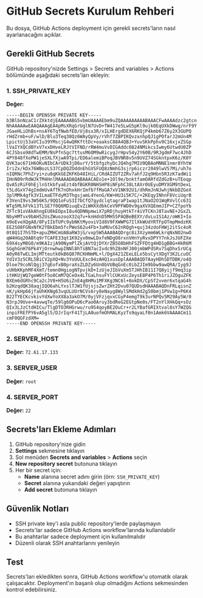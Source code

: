 # GitHub Secrets Kurulum Rehberi

Bu dosya, GitHub Actions deployment için gerekli secrets'ların nasıl ayarlanacağını açıklar.

## Gerekli GitHub Secrets

GitHub repository'nizde Settings > Secrets and variables > Actions bölümünde aşağıdaki secrets'ları ekleyin:

### 1. SSH_PRIVATE_KEY
**Değer:**
```
-----BEGIN OPENSSH PRIVATE KEY-----
b3BlbnNzaC1rZXktdjEAAAAABG5vbmUAAAAEbm9uZQAAAAAAAAABAAACFwAAAAdzc2gtcn
NhAAAAAwEAAQAAAgEA4pMsXRqGrUglN7UvD+TW417e5LwG5pKl9ujk0EqUXkDWwg/nrF9Y
JGaeHLiOhBs+nsAY6TqfNwbfED/Uj8sx3R/xILHErgdDEX6RKQjP4kmb67Z6y2X3GUPQ
rHdZrmb+uF/wlD/Blu3Teq38Qz6WAyQpVy/rVhf7ZBPIKQvzxnhpQJ1gPOfarJ2mUn4M
LpictUj53aVCIu39YMscjG4wQRKfttDc+oaaksC88A4QBJ+YuvSKkPphv9C16xjxZSGp
lVaIYXQCdBYxV7xxDHveLRJtVIFND/rRW4muVvDIGAddc0824NMikcsIwmy6UtwdU0ZP
6CJSbso98dTwEMM/NsPfnSgc7ttusM6OM9wRicygJrHpv54y2Y60B/9RJgdmF7wc4JhD
4PY848fXoPW1jeSXLfXjwA9Tpi/ED6alemiBPoqJBVNR8v5n9UVZ74SGkntpxK6z/K0Y
QVK3ac671H6OKuNIbCArUDk3jD6urY/5tbfgzhyDcJQ4hg7MIU9QBAoMNNE1nmr8YhtW
IriZx/kDx76WBozLS37CpDQZOddnEhGVSFUQ8zNmhG3sjrp6iczr2049lwV57Mi/uh7o
nIQRNc7PhZryi+zu8qKkGEZKFKb48IHiL/CRdAIZUT2ZRv7ahfJ2q9Hbn5R3zK7adWi1
IHnN09rRdWJkTM4HnlMAAAADAQABAAACAEo1e+1Ol9e/bnktfamOARfdZdGzB+uTEoqp
QvA5zRiF0hEjlnStkbfyaEzt4bfBGKR0NHSHP8iNFphC38LtAXr0UEyuDMYXGM9tDexL
t5LdGxV74gImdmUvAfTK7nOhxkHrImfb7fMaGA7xV1NK92U1/dhRmJnNJwhjNkbDZGeX
3plMMk4gfk3VILmaETFdyM3ThgsjamL4YenG/KW+HU3i5K7C/+2KEqyINhnF8VciUqrB
F3VenI9vs3W56K5/9QQ1oFuS3I7bCfQ7gydclqtagraP1wap1tJNaO2O1WqRVvlCc631
WTg5MLhFVk13TLSE7f0Q6MDiuqEvZiWHXXdbkCeV9PFWD0v9gaXVXQEmmJIP+CZfpoYb
ZFTc91xVAkAhngEU0kEOpxI8u4QDNNpmwiX7pRDjhuyHtkTr4iVTCKnJ8TavNE+2GxZL
NbyHMTvx9bAH52UsZWuozooX32q7v+knHdnD5MHS5PAQBeBEXY/dvLu1S1Az/oWKI+Io
m9oEveXQgA8/0FyIIbTUPc9ybNKtMyoviVId8V9FXWWPG7IlXkWUdYRTFpOTmpMmdzKK
EE2SO8FGNxNfK2YBkEbm5fcPWoS62u4Fb+3aMUvC62nRQgh+quj34zdoFHWj2itSc4oR
0t8Q1I7hSTD+apuZMHCmUABaRW3jG/vxp5W5AAABAQDrgc8i3Xzymm6WLkrqNxNO2nwO
qW4HGq20ABtq9rTCAFE33qt1K92yx0mwLDxfeNDgO8rxnVHnYyRvxDPYY7nkJsJUFZXe
69X4syM8G0/m9KAIzjA90NymPlZkjAVtQjDYXrZB5O8bHhFSZFFDtg4HD1gBBG+HkR6M
SGghGnH76Pk4YjOrnwhwpINNl8hTsBN7acIvdc9hZ8nNFJ00jmbWPdSRv7SqDhxSrUCq
A0yR6TwELImjMTteutk0kB6Q87RCKHNmML+l/DgX421ZEeLELe5bsCytXDgY3K2LcuOC
Yd1V3z5CRL5BiCV2pXQ+Nv3YoUULExc04zAHQ1xusDplAAABAQD7AayHDhSDTDBK/o4Q
Dloe79coNlQgj37gEofxB0praXsZLDZy6Un0bVUBqGnEc0ibZJIm9bbw9awQRA/Iyg9J
vUHbKKphMF4XmT/temn0HgiogNTpvjkD+IzUjeJIbVuXm5TJHhIB11I7Q8yijf9mq3ip
itHKUjWQ7geW0tF5o8CmM7QCeOx4LTGaLhsuFYlCUKxUcZeysE8P4P6Th1riJZOguZFK
BXEm6dGRhc9Ca2cJV8+H5U6iZnE4g8HMu1MFXKg3NC6l+8okDX/CpSf2vvmr6xtqaG4h
b2HzqdQK38aqjIQO6ahLYxslTJW1fUjsjsZwrZHt2Dvu07QUDsdHAAABAQDnFRLqisnZ
nK/ykHp66jfaUhKKNg63vqULUUrNCVs6ry8eNayg8WylSMdkHd2g50bmj1PVw1g+P6K4
B22TYECKcvkivYdXwYoXX8a3akO7M/0yjVFzjqvxCGyP4emgT9k3urNPQv5M29Ay5W/0
N3rpJ9Uve+4avwqTe/59lg6OPuD6cPao0Aruy3bdReG2EGtpNe0s/FT2nYlXHkQq+sOz
QIx3LJzCtdHICu/TlgDTO3RHGrwu/ru9S4qoyBE2OuCr+r2LYBafGRIXtval8sY7WZQG
inpiFREfPY6vA5gl5/DJrIqrF41TjLA0uofmOhMALKyzTs9qyaLf0n1Amk6VAAAACm11
cmF0QGFzdXM=
-----END OPENSSH PRIVATE KEY-----
```

### 2. SERVER_HOST
**Değer:** `72.61.17.133`

### 3. SERVER_USER
**Değer:** `root`

### 4. SERVER_PORT
**Değer:** `22`

## Secrets'ları Ekleme Adımları

1. GitHub repository'nize gidin
2. **Settings** sekmesine tıklayın
3. Sol menüden **Secrets and variables** > **Actions** seçin
4. **New repository secret** butonuna tıklayın
5. Her bir secret için:
   - **Name** alanına secret adını girin (örn: `SSH_PRIVATE_KEY`)
   - **Secret** alanına yukarıdaki değeri yapıştırın
   - **Add secret** butonuna tıklayın

## Güvenlik Notları

- SSH private key'i asla public repository'lerde paylaşmayın
- Secrets'lar sadece GitHub Actions workflow'larında kullanılabilir
- Bu anahtarlar sadece deployment için kullanılmalıdır
- Düzenli olarak SSH anahtarlarını yenileyin

## Test

Secrets'ları ekledikten sonra, GitHub Actions workflow'u otomatik olarak çalışacaktır. 
Deployment'ın başarılı olup olmadığını Actions sekmesinden kontrol edebilirsiniz.
